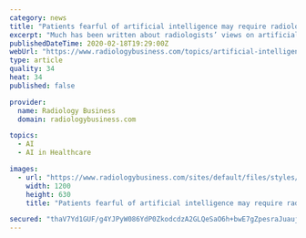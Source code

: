 ```yaml
---
category: news
title: "Patients fearful of artificial intelligence may require radiologist hand-holding"
excerpt: "Much has been written about radiologists’ views on artificial intelligence, but less so when it comes to how patients ... “Participants were willing, and many eager, for their data to be shared to assist in the development of AI tools in healthcare,” the team wrote. “Participants expressed a desire for patients and the patient community ..."
publishedDateTime: 2020-02-18T19:29:00Z
webUrl: "https://www.radiologybusiness.com/topics/artificial-intelligence/patients-fear-artificial-intelligence-radiologist"
type: article
quality: 34
heat: 34
published: false

provider:
  name: Radiology Business
  domain: radiologybusiness.com

topics:
  - AI
  - AI in Healthcare

images:
  - url: "https://www.radiologybusiness.com/sites/default/files/styles/facebook/public/2018-07/istock-120001991_super_0.jpg?itok=HuBzsj5c"
    width: 1200
    height: 630
    title: "Patients fearful of artificial intelligence may require radiologist hand-holding"

secured: "thaV7Yd1GUF/g4YJPyW086YdP0ZkodcdzA2GLQeSaO6h+bwE7gZpesraJuaujxR2P4k4FVBT2AlJb7mHA9foiQKx/9LRgLthKj6ZKeJlRG3fCXQQzgvRaA5jSQU77jMg5NItptDj8TB5m7+bXWX+Mc0HMk2hCy8tXeAbJoOjS4m8HANnV9i3cgBZ7EKIpAWkRqVgQC27TPLsiCmhXvXWH6GYVStQogBdIYkg5i1LOlapt/pN3vArvve9F2eU+dJqg8SozA7BK3ieT5hQAK9Tjjw0tlwhQQdl2BK3ashOWgh9e9bqHUPoht+Y6/7v24A/cXLn5YNc56bZiDWRaY1G/YEfvRjnQOK+eNjfmWJO/qOMWfMDwXFfIW128mXvrGMYGrrzYzldvbVsEXUUButNGAspWPaO0VrEZsgZWc3EYxWKSvZAaeaFFfFBSIMVBFo444S32KNfcgIWtWfehCT3kSwtH0PECX4i+c4p9uJwLk0=;zR3aA/ouRnqiQ6H6Mat5Qw=="
---
```


